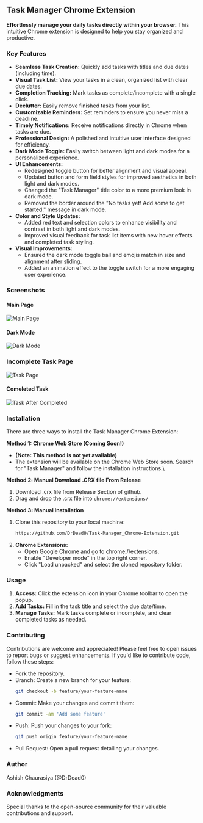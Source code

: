 ## **Task Manager Chrome Extension**

**Effortlessly manage your daily tasks directly within your browser.** This intuitive Chrome extension is designed to help you stay organized and productive.

### **Key Features**

* **Seamless Task Creation:** Quickly add tasks with titles and due dates (including time).
* **Visual Task List:** View your tasks in a clean, organized list with clear due dates.
* **Completion Tracking:** Mark tasks as complete/incomplete with a single click.
* **Declutter:** Easily remove finished tasks from your list.
* **Customizable Reminders:** Set reminders to ensure you never miss a deadline.
* **Timely Notifications:** Receive notifications directly in Chrome when tasks are due.
* **Professional Design:** A polished and intuitive user interface designed for efficiency.
* **Dark Mode Toggle:** Easily switch between light and dark modes for a personalized experience.
* **UI Enhancements:**
    * Redesigned toggle button for better alignment and visual appeal.
    * Updated button and form field styles for improved aesthetics in both light and dark modes.
    * Changed the "Task Manager" title color to a more premium look in dark mode.
    * Removed the border around the "No tasks yet! Add some to get started." message in dark mode.
* **Color and Style Updates:**
    * Added red text and selection colors to enhance visibility and contrast in both light and dark modes.
    * Improved visual feedback for task list items with new hover effects and completed task styling.
* **Visual Improvements:**
    * Ensured the dark mode toggle ball and emojis match in size and alignment after sliding.
    * Added an animation effect to the toggle switch for a more engaging user experience.

### **Screenshots**
#### Main Page<br>

![Main Page ](https://github.com/DrDead0/Task-Manager_Chrome-Extension/blob/main/images/Normal%20(llightmode).png)
#### Dark Mode
![Dark Mode ](https://github.com/DrDead0/Task-Manager_Chrome-Extension/blob/main/images/Darkmode.png)
### Incomplete Task Page
![Task Page ](https://github.com/DrDead0/Task-Manager_Chrome-Extension/blob/main/images/incomplete%20v3.0%20.png)
#### Comeleted Task
![Task After Completed ](https://github.com/DrDead0/Task-Manager_Chrome-Extension/blob/main/images/complete%20Task%20v3.0.png)<br>



### **Installation**

There are three ways to install the Task Manager Chrome Extension:

**Method 1: Chrome Web Store (Coming Soon!)**

* **(Note: This method is not yet available)**
* The extension will be available on the Chrome Web Store soon. Search for "Task Manager" and follow the installation instructions.\

**Method 2: Manual Download .CRX file From Release**

1. Download .crx file from Release Section of github.
2. Drag and drop the .crx file into `chrome://extensions/`

**Method 3: Manual Installation**

1. Clone this repository to your local machine:
   ```bash
   https://github.com/DrDead0/Task-Manager_Chrome-Extension.git
   ```
2. **Chrome Extensions:**
    * Open Google Chrome and go to chrome://extensions.
    * Enable "Developer mode" in the top right corner.
    * Click "Load unpacked" and select the cloned repository folder.

### **Usage**

1. **Access:** Click the extension icon in your Chrome toolbar to open the popup.
2. **Add Tasks:** Fill in the task title and select the due date/time.
3. **Manage Tasks:** Mark tasks complete or incomplete, and clear completed tasks as needed.

### **Contributing**

Contributions are welcome and appreciated! Please feel free to open issues to report bugs or suggest enhancements. If you'd like to contribute code, follow these steps:

* Fork the repository.
* Branch: Create a new branch for your feature:
  ```bash
  git checkout -b feature/your-feature-name
  ```
* Commit: Make your changes and commit them:
  ```bash
  git commit -am 'Add some feature'
  ```
* Push: Push your changes to your fork:
  ```bash
  git push origin feature/your-feature-name
  ```
* Pull Request: Open a pull request detailing your changes.

### **Author**

Ashish Chaurasiya (@DrDead0)


### **Acknowledgments**

Special thanks to the open-source community for their valuable contributions and support.
